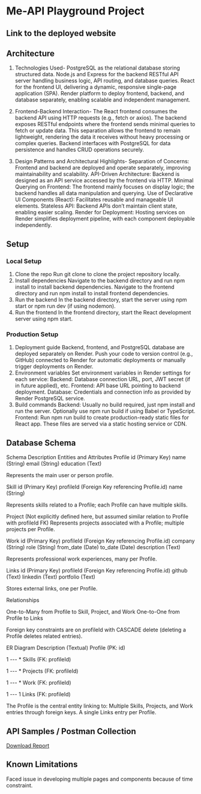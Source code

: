 # Me-API Playground Project 

## Link to the deployed website
[<repository-url>](https://candidate-profile.onrender.com)

## Architecture

1. Technologies Used-
    PostgreSQL as the relational database storing structured data.
    Node.js and Express for the backend RESTful API server handling business logic, API routing, and database queries.
    React for the frontend UI, delivering a dynamic, responsive single-page application (SPA).
    Render platform to deploy frontend, backend, and database separately, enabling scalable and independent management.

2. Frontend-Backend Interaction-
    The React frontend consumes the backend API using HTTP requests (e.g., fetch or axios).
    The backend exposes RESTful endpoints where the frontend sends minimal queries to fetch or update data.
    This separation allows the frontend to remain lightweight, rendering the data it receives without heavy processing or complex queries.
    Backend interfaces with PostgreSQL for data persistence and handles CRUD operations securely.

3. Design Patterns and Architectural Highlights-
    Separation of Concerns: Frontend and backend are deployed and operate separately, improving maintainability and scalability.
    API-Driven Architecture: Backend is designed as an API service accessed by the frontend via HTTP.
    Minimal Querying on Frontend: The frontend mainly focuses on display logic; the backend handles all data manipulation and querying.
    Use of Declarative UI Components (React): Facilitates reusable and manageable UI elements.
    Stateless API: Backend APIs don’t maintain client state, enabling easier scaling.
    Render for Deployment: Hosting services on Render simplifies deployment pipeline, with each component deployable independently.

## Setup

### Local Setup
1. Clone the repo
   Run git clone [<repository-url>](https://github.com/Hparth67/CANDIDATE-PROFILE-PROJECT.git) to clone the project repository locally.
2. Install dependencies
   Navigate to the backend directory and run npm install to install backend dependencies.
   Navigate to the frontend directory and run npm install to install frontend dependencies.
3. Run the backend
   In the backend directory, start the server using npm start or npm run dev (if using nodemon).
4. Run the frontend
   In the frontend directory, start the React development server using npm start.

### Production Setup
1. Deployment guide
   Backend, frontend, and PostgreSQL database are deployed separately on Render.
   Push your code to version control (e.g., GitHub) connected to Render for automatic deployments or manually trigger deployments on Render.
2. Environment variables
   Set environment variables in Render settings for each service:
    Backend: Database connection URL, port, JWT secret (if in future applied), etc.
    Frontend: API base URL pointing to backend deployment.
    Database: Credentials and connection info as provided by Render PostgreSQL service.
3. Build commands
   Backend: Usually no build required, just npm install and run the server. Optionally use npm run build if using Babel or TypeScript.
   Frontend: Run npm run build to create production-ready static files for React app. These files are served via a static hosting service or CDN.

## Database Schema

Schema Description
Entities and Attributes
Profile
id (Primary Key)
name (String)
email (String)
education (Text)

Represents the main user or person profile.

Skill
id (Primary Key)
profileId (Foreign Key referencing Profile.id)
name (String)

Represents skills related to a Profile; each Profile can have multiple skills.

Project
(Not explicitly defined here, but assumed similar relation to Profile with profileId FK)
Represents projects associated with a Profile; multiple projects per Profile.

Work
id (Primary Key)
profileId (Foreign Key referencing Profile.id)
company (String)
role (String)
from_date (Date)
to_date (Date)
description (Text)

Represents professional work experiences, many per Profile.

Links
id (Primary Key)
profileId (Foreign Key referencing Profile.id)
github (Text)
linkedin (Text)
portfolio (Text)

Stores external links, one per Profile.

Relationships

One-to-Many from Profile to Skill, Project, and Work
One-to-One from Profile to Links

Foreign key constraints are on profileId with CASCADE delete (deleting a Profile deletes related entries).

ER Diagram Description (Textual)
Profile (PK: id)

1 --- * Skills (FK: profileId)

1 --- * Projects (FK: profileId)

1 --- * Work (FK: profileId)

1 --- 1 Links (FK: profileId)

The Profile is the central entity linking to:
Multiple Skills, Projects, and Work entries through foreign keys.
A single Links entry per Profile.

## API Samples / Postman Collection
[Download Report](./API-playground.postman_collection.json)


## Known Limitations
Faced issue in developing multiple pages and components because of time constraint.
